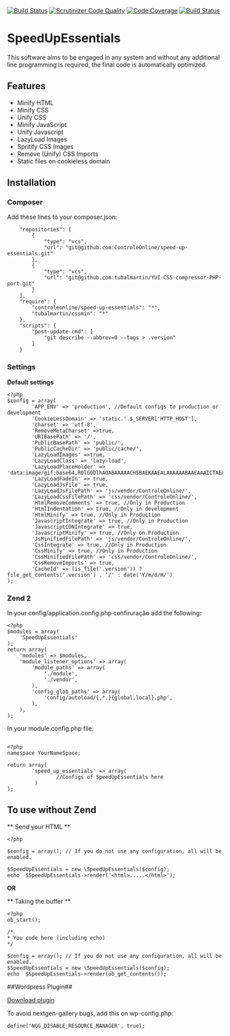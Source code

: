 [![Build Status](https://travis-ci.org/ControleOnline/speed-up-essentials.svg)](https://travis-ci.org/ControleOnline/speed-up-essentials)
[![Scrutinizer Code Quality](https://scrutinizer-ci.com/g/ControleOnline/speed-up-essentials/badges/quality-score.png?b=master)](https://scrutinizer-ci.com/g/ControleOnline/speed-up-essentials/)
[![Code Coverage](https://scrutinizer-ci.com/g/ControleOnline/speed-up-essentials/badges/coverage.png?b=master)](https://scrutinizer-ci.com/g/ControleOnline/speed-up-essentials/)
[![Build Status](https://scrutinizer-ci.com/g/ControleOnline/speed-up-essentials/badges/build.png?b=master)](https://scrutinizer-ci.com/g/ControleOnline/speed-up-essentials/)
# SpeedUpEssentials #

This software aims to be engaged in any system and without any additional line programming is required, the final code is automatically optimized.

## Features ##
* Minify HTML
* Minify CSS
* Unify CSS
* Minify JavaScript
* Unify Javascript
* LazyLoad Images
* Spritify CSS Images
* Remove (Unify) CSS Imports
* Static files on cookieless domain

## Installation ##
### Composer ###
Add these lines to your composer.json:

```
    "repositories": [
        {
            "type": "vcs",
            "url": "git@github.com:ControleOnline/speed-up-essentials.git"
        },
        {
            "type": "vcs",
            "url": "git@github.com:tubalmartin/YUI-CSS-compressor-PHP-port.git"
        }
    ],
    "require": {
        "controleonline/speed-up-essentials": "*",
        "tubalmartin/cssmin": "*"
    },
    "scripts": {
        "post-update-cmd": [
            "git describe --abbrev=0 --tags > .version"
        ]
    }

```


### Settings ###

**Default settings**
```
<?php
$config = array(
        'APP_ENV' => 'production', //Default configs to production or development
        'CookieLessDomain' => 'static.'.$_SERVER['HTTP_HOST'],
        'charset' => 'utf-8',
        'RemoveMetaCharset' =>true,
        'URIBasePath' => '/',
        'PublicBasePath' => 'public/',
        'PublicCacheDir' => 'public/cache/',
        'LazyLoadImages' =>true,
        'LazyLoadClass' => 'lazy-load',
        'LazyLoadPlaceHolder' => 'data:image/gif;base64,R0lGODlhAQABAAAAACH5BAEKAAEALAAAAAABAAEAAAICTAEAOw==',
        'LazyLoadFadeIn' => true,
        'LazyLoadJsFile' => true,
        'LazyLoadJsFilePath' => 'js/vendor/ControleOnline/',
        'LazyLoadCssFilePath' => 'css/vendor/ControleOnline/',
        'HtmlRemoveComments' => true, //Only in Production
        'HtmlIndentation' => true, //Only in development
        'HtmlMinify' => true, //Only in Production
        'JavascriptIntegrate' => true, //Only in Production
        'JavascriptCDNIntegrate' => true,
        'JavascriptMinify' => true, //Only on Production
        'JsMinifiedFilePath' => 'js/vendor/ControleOnline/',
        'CssIntegrate' => true, //Only in Production
        'CssMinify' => true, //Only in Production
        'CssMinifiedFilePath' => 'css/vendor/ControleOnline/',
        'CssRemoveImports' => true,
        'CacheId' => (is_file('.version')) ? file_get_contents('.version') . '/' : date('Y/m/d/H/')
);
```
### Zend 2 ###
In your config/application.config.php confiruração add the following:

```
<?php
$modules = array(
    'SpeedUpEssentials'
);
return array(
    'modules' => $modules,
    'module_listener_options' => array(
        'module_paths' => array(
            './module',
            './vendor',
        ),
        'config_glob_paths' => array(
            'config/autoload/{,*.}{global,local}.php',
        ),
    ),
);
```
In your module.config.php file:

```

<?php
namespace YourNameSpace;

return array(
        'speed_up_essentials' => array(
                //Configs of SpeedUpEssentials here
         )
);
```



## To use without Zend ##

** Send your HTML **
```
<?php

$config = array(); // If you do not use any configuration, all will be enabled.

$SpeedUpEssentials = new \SpeedUpEssentials($config);
echo  $SpeedUpEssentials->render('<html>.....</html>');
```

**OR**


** Taking the buffer **
```
<?php
ob_start();

/*
* You code here (including echo)
*/

$config = array(); // If you do not use any configuration, all will be enabled.
$SpeedUpEssentials = new \SpeedUpEssentials($config);
echo  $SpeedUpEssentials->render(ob_get_contents());
```

##Wordpress Plugin##

[Download plugin](https://wordpress.org/plugins/speedupessentials/)

To avoid nextgen-gallery bugs, add this on wp-config.php:
```
define('NGG_DISABLE_RESOURCE_MANAGER', true);
```